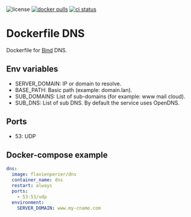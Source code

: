 ![license](https://badgen.net/github/license/flavien-perier/dockerfile-dns)
[![docker pulls](https://badgen.net/docker/pulls/flavienperier/dns)](https://hub.docker.com/r/flavienperier/dns)
[![ci status](https://badgen.net/github/checks/flavien-perier/dockerfile-dns)](https://github.com/flavien-perier/dockerfile-dns)

# Dockerfile DNS

Dockerfile for [Bind](https://www.isc.org/bind/) DNS.

## Env variables

- SERVER_DOMAIN: IP or domain to resolve.
- BASE_PATH: Basic path (example: domain.lan).
- SUB_DOMAINS: List of sub-domains (for example: www mail cloud).
- SUB_DNS: List of sub DNS. By default the service uses OpenDNS.

## Ports

- 53: UDP

## Docker-compose example

```yaml
dns:
  image: flavienperier/dns
  container_name: dns
  restart: always
  ports:
    - 53:53/udp
  environment:
    SERVER_DOMAIN: www.my-cname.com
```
